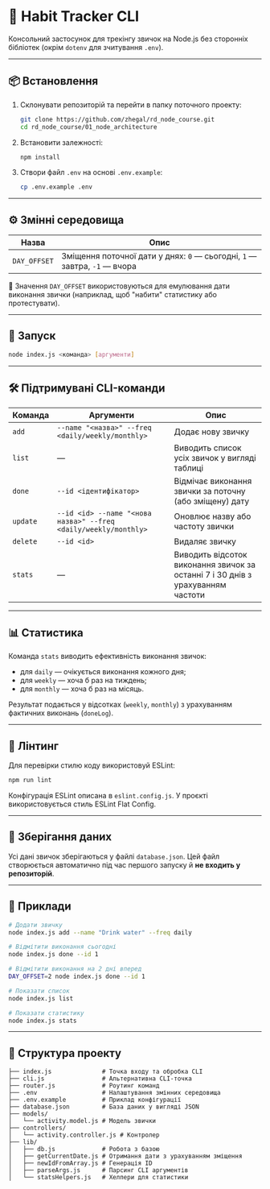 
# 🧠 Habit Tracker CLI

Консольний застосунок для трекінгу звичок на Node.js без сторонніх бібліотек (окрім `dotenv` для зчитування `.env`).

---

## 📦 Встановлення

1. Склонувати репозиторій та перейти в папку поточного проекту:
   ```bash
   git clone https://github.com/zhegal/rd_node_course.git
   cd rd_node_course/01_node_architecture
   ```

2. Встановити залежності:
   ```bash
   npm install
   ```

3. Створи файл `.env` на основі `.env.example`:
   ```bash
   cp .env.example .env
   ```

---

## ⚙️ Змінні середовища

| Назва       | Опис                                                                 |
|-------------|----------------------------------------------------------------------|
| `DAY_OFFSET` | Зміщення поточної дати у днях: `0` — сьогодні, `1` — завтра, `-1` — вчора |

📄 Значення `DAY_OFFSET` використовуються для емулювання дати виконання звички (наприклад, щоб "набити" статистику або протестувати).

---

## 🚀 Запуск

```bash
node index.js <команда> [аргументи]
```

---

## 🛠 Підтримувані CLI-команди

| Команда       | Аргументи                                                    | Опис |
|---------------|--------------------------------------------------------------|------|
| `add`         | `--name "<назва>" --freq <daily/weekly/monthly>`            | Додає нову звичку |
| `list`        | —                                                            | Виводить список усіх звичок у вигляді таблиці |
| `done`        | `--id <ідентифікатор>`                                       | Відмічає виконання звички за поточну (або зміщену) дату |
| `update`      | `--id <id> --name "<нова назва>" --freq <daily/weekly/monthly>` | Оновлює назву або частоту звички |
| `delete`      | `--id <id>`                                                  | Видаляє звичку |
| `stats`       | —                                                            | Виводить відсоток виконання звичок за останні 7 і 30 днів з урахуванням частоти |

---

## 📊 Статистика

Команда `stats` виводить ефективність виконання звичок:

- для `daily` — очікується виконання кожного дня;
- для `weekly` — хоча б раз на тиждень;
- для `monthly` — хоча б раз на місяць.

Результат подається у відсотках (`weekly`, `monthly`) з урахуванням фактичних виконань (`doneLog`).

---

## 🧹 Лінтинг

Для перевірки стилю коду використовуй ESLint:

```bash
npm run lint
```

Конфігурація ESLint описана в `eslint.config.js`. У проєкті використовується стиль ESLint Flat Config.

---

## 💾 Зберігання даних

Усі дані звичок зберігаються у файлі `database.json`. Цей файл створюється автоматично під час першого запуску й **не входить у репозиторій**.

---

## 🧪 Приклади

```bash
# Додати звичку
node index.js add --name "Drink water" --freq daily

# Відмітити виконання сьогодні
node index.js done --id 1

# Відмітити виконання на 2 дні вперед
DAY_OFFSET=2 node index.js done --id 1

# Показати список
node index.js list

# Показати статистику
node index.js stats
```

---

## 📂 Структура проекту

```
├── index.js              # Точка входу та обробка CLI
├── cli.js                # Альтернативна CLI-точка
├── router.js             # Роутинг команд
├── .env                  # Налаштування змінних середовища
├── .env.example          # Приклад конфігурації
├── database.json         # База даних у вигляді JSON
├── models/
│   └── activity.model.js # Модель звички
├── controllers/
│   └── activity.controller.js # Контролер
├── lib/
│   ├── db.js             # Робота з базою
│   ├── getCurrentDate.js # Отримання дати з урахуванням зміщення
│   ├── newIdFromArray.js # Генерація ID
│   ├── parseArgs.js      # Парсинг CLI аргументів
│   └── statsHelpers.js   # Хелпери для статистики
```

